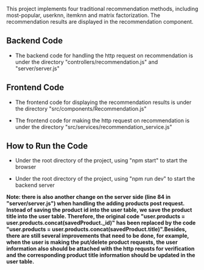 This project implements four traditional recommendation methods, including most-popular, userknn, itemknn and matrix factorization. The recommendation results are displayed in the recommendation component.

## Backend Code
* The backend code for handling the http request on recommendation is under the directory "controllers/recommendation.js" and "server/server.js"

## Frontend Code

* The frontend code for displaying the recommendation results is under the directory "src/components/Recommendation.js"

* The frontend code for making the http request on recommendation is under the directory "src/services/recommendation_service.js"

## How to Run the Code

* Under the root directory of the project, using "npm start" to start the browser

* Under the root directory of the project, using "npm run dev" to start the backend server

**Note: there is also another change on the server side (line 84 in "server/server.js") when handling the adding products post request. Instead of saving the product id into the user table, we save the product title into the user table. Therefore, the original code "user.products = user.products.concat(savedProduct._id)" has been replaced by the code "user.products = user.products.concat(savedProduct.title)".Besides, there are still several improvements that need to be done, for example, when the user is making the put/delete product requests, the user information also should be attached with the http requsts for verification and the corresponding product title information should be updated in the user table.**
